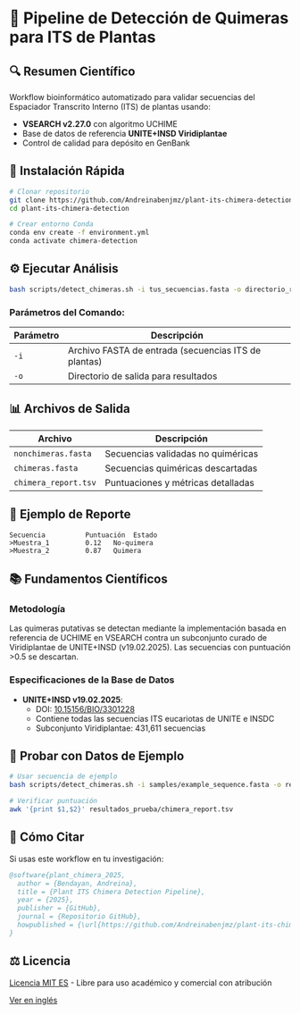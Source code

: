 # 🌿 Pipeline de Detección de Quimeras para ITS de Plantas  

## 🔍 Resumen Científico  
Workflow bioinformático automatizado para validar secuencias del Espaciador Transcrito Interno (ITS) de plantas usando:  
- **VSEARCH v2.27.0** con algoritmo UCHIME  
- Base de datos de referencia **UNITE+INSD Viridiplantae**  
- Control de calidad para depósito en GenBank  

## 🚀 Instalación Rápida  
```bash
# Clonar repositorio
git clone https://github.com/Andreinabenjmz/plant-its-chimera-detection.git
cd plant-its-chimera-detection

# Crear entorno Conda
conda env create -f environment.yml
conda activate chimera-detection
```

## ⚙️ Ejecutar Análisis  
```bash
bash scripts/detect_chimeras.sh -i tus_secuencias.fasta -o directorio_resultados
```

### Parámetros del Comando:  
| Parámetro | Descripción |  
|-----------|-------------|  
| `-i` | Archivo FASTA de entrada (secuencias ITS de plantas) |  
| `-o` | Directorio de salida para resultados |  

## 📊 Archivos de Salida  
| Archivo | Descripción |  
|------|-------------|  
| `nonchimeras.fasta` | Secuencias validadas no quiméricas |  
| `chimeras.fasta` | Secuencias quiméricas descartadas |  
| `chimera_report.tsv` | Puntuaciones y métricas detalladas |  

## 🔬 Ejemplo de Reporte  
```tsv
Secuencia          Puntuación  Estado  
>Muestra_1         0.12   No-quimera  
>Muestra_2         0.87   Quimera  
```

## 📚 Fundamentos Científicos  
### Metodología  
Las quimeras putativas se detectan mediante la implementación basada en referencia de UCHIME en VSEARCH contra un subconjunto curado de Viridiplantae de UNITE+INSD (v19.02.2025). Las secuencias con puntuación >0.5 se descartan.  

### Especificaciones de la Base de Datos  
- **UNITE+INSD v19.02.2025**:  
  - DOI: [10.15156/BIO/3301228](https://doi.org/10.15156/BIO/3301228)  
  - Contiene todas las secuencias ITS eucariotas de UNITE e INSDC  
  - Subconjunto Viridiplantae: 431,611 secuencias  

## 🧪 Probar con Datos de Ejemplo  
```bash
# Usar secuencia de ejemplo
bash scripts/detect_chimeras.sh -i samples/example_sequence.fasta -o resultados_prueba

# Verificar puntuación
awk '{print $1,$2}' resultados_prueba/chimera_report.tsv
```

## 📜 Cómo Citar  
Si usas este workflow en tu investigación:  
```bibtex
@software{plant_chimera_2025,
  author = {Bendayan, Andreina},
  title = {Plant ITS Chimera Detection Pipeline},
  year = {2025},
  publisher = {GitHub},
  journal = {Repositorio GitHub},
  howpublished = {\url{https://github.com/Andreinabenjmz/plant-its-chimera-detection}}
}
```

## ⚖️ Licencia  
[Licencia MIT ES](LICENSE_MIT_ES) - Libre para uso académico y comercial con atribución

[Ver en inglés](DOCS_EN.md)
